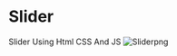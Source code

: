 # Slider
Slider Using Html CSS And JS
![Sliderpng](https://user-images.githubusercontent.com/99266197/204266663-4adaef2d-738c-46d0-9bce-b4530a2cdb12.png)
